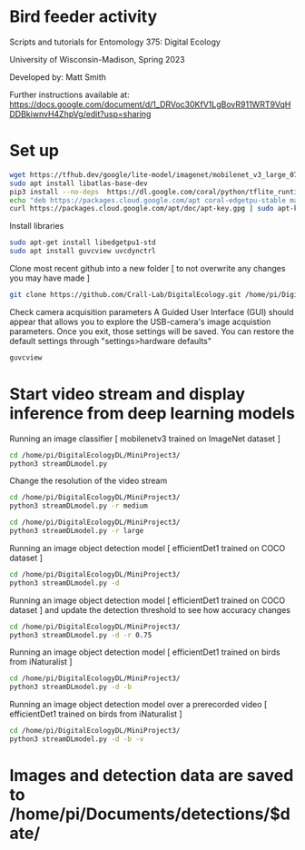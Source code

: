 # Bird feeder activity

Scripts and tutorials for Entomology 375: Digital Ecology

University of Wisconsin-Madison, Spring 2023

Developed by: Matt Smith

Further instructions available at: https://docs.google.com/document/d/1_DRVoc30KfV1LgBovR911WRT9VqHDDBkiwnvH4ZhpVg/edit?usp=sharing

# Set up
```bash
wget https://tfhub.dev/google/lite-model/imagenet/mobilenet_v3_large_075_224/classification/5/default/1?lite-format=tflite
sudo apt install libatlas-base-dev
pip3 install --no-deps  https://dl.google.com/coral/python/tflite_runtime-2.1.0.post1-cp37-cp37m-linux_armv7l.whl
echo "deb https://packages.cloud.google.com/apt coral-edgetpu-stable main" | sudo tee /etc/apt/sources.list.d/coral-edgetpu.list
curl https://packages.cloud.google.com/apt/doc/apt-key.gpg | sudo apt-key add -
```

Install libraries
```bash
sudo apt-get install libedgetpu1-std
sudo apt install guvcview uvcdynctrl
```

Clone most recent github into a new folder [ to not overwrite any changes you may have made ]
```bash
git clone https://github.com/Crall-Lab/DigitalEcology.git /home/pi/DigitalEcologyDL/
```

Check camera acquisition parameters
A Guided User Interface (GUI) should appear that allows you to explore the USB-camera's image acquistion parameters. Once you exit, those settings will be saved. You can restore the default settings through "settings>hardware defaults"
```bash
guvcview
```

# Start video stream and display inference from deep learning models

Running an image classifier [ mobilenetv3 trained on ImageNet dataset ]
```bash
cd /home/pi/DigitalEcologyDL/MiniProject3/
python3 streamDLmodel.py
```

Change the resolution of the video stream 
```bash
cd /home/pi/DigitalEcologyDL/MiniProject3/
python3 streamDLmodel.py -r medium
```

```bash
cd /home/pi/DigitalEcologyDL/MiniProject3/
python3 streamDLmodel.py -r large
```

Running an image object detection model [ efficientDet1 trained on COCO dataset ]
```bash
cd /home/pi/DigitalEcologyDL/MiniProject3/
python3 streamDLmodel.py -d
```

Running an image object detection model [ efficientDet1 trained on COCO dataset ]
and update the detection threshold to see how accuracy changes
```bash
cd /home/pi/DigitalEcologyDL/MiniProject3/
python3 streamDLmodel.py -d -r 0.75
```

Running an image object detection model [ efficientDet1 trained on birds from iNaturalist ]
```bash
cd /home/pi/DigitalEcologyDL/MiniProject3/
python3 streamDLmodel.py -d -b
```

Running an image object detection model over a prerecorded video [ efficientDet1 trained on birds from iNaturalist ]
```bash
cd /home/pi/DigitalEcologyDL/MiniProject3/
python3 streamDLmodel.py -d -b -v
```
# Images and detection data are saved to /home/pi/Documents/detections/$date/

